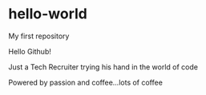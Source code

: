 # hello-world
My first repository 

Hello Github!

Just a Tech Recruiter trying his hand in the world of code

Powered by passion and coffee...lots of coffee 
